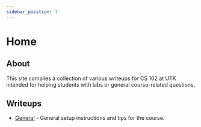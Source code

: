 ```yaml
---
sidebar_position: 1
---
```


# Home

## About

This site compiles a collection of various writeups for CS 102 at UTK intended for helping students with labs or general course-related questions.
## Writeups

- [General](category/general/) - General setup instructions and tips for the course.
<!-- - [Labs](category/labs/) - Writeups for most labs in the course, released as they published on Canvas. -->
<!-- - [References](category/references/) - Quick-stop references for C++ concepts and other useful resources. -->

